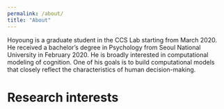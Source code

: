 ```yaml
---
permalink: /about/
title: "About"
---
```


Hoyoung is a graduate student in the CCS Lab starting from March 2020. He received a bachelor’s degree in Psychology from Seoul National University in February 2020. He is broadly interested in computational modeling of cognition. One of his goals is to build computational models that closely reflect the characteristics of human decision-making.

# Research interests
